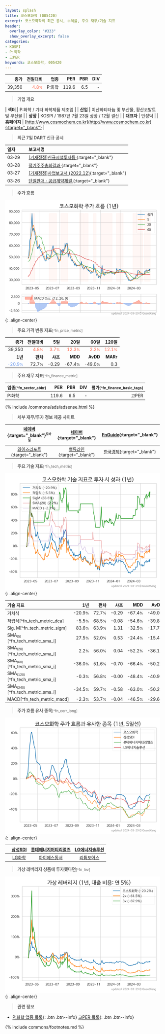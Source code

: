 ```yaml
---
layout: splash
title: 코스모화학 (005420)
excerpt: 코스모화학의 최근 공시, 수익률, 주요 재무/기술 지표
header:
  overlay_color: "#333"
  show_overlay_excerpt: false
categories:
- KOSPI
- P:화학
- 고PER
keywords: 코스모화학, 005420
---
```


| **종가** | **전일대비** | **업종** | **PER** | **PBR** | **DIV** |
| -------: | -----------: | -------: | ------: | ------: | ------: |
| 39,350 | <span style="color: tomato">4.8<small>%</small></span> | P:화학 | 119.6 | 6.5 | - |

<!-- more -->


> **기업 개요**<a id="company"></a>

| <span style="white-space:nowrap;">**섹터**</span> | P:화학 / 기타 화학제품 제조업 |
| <span style="white-space:nowrap;">**산업**</span> | 이산화티타늄 및 부산물, 황산코발트 및 부산물 |
| <span style="white-space:nowrap;">**상장**</span> | KOSPI / 1987년 7월 23일 상장 / 12월 결산 |
| <span style="white-space:nowrap;">**대표자**</span> | 안성덕 |
| <span style="white-space:nowrap;">**홈페이지**</span> | [http://www.cosmochem.co.kr](http://www.cosmochem.co.kr){:target="_blank"} |


> **최근 7일 DART 신규 공시**<a id="dart"></a>

| **일자** |      | **보고서명** |
| :------- | :--- | :----------- |
| 03&#x2011;29 | | [[기재정정]신규시설투자등              ](https://dart.fss.or.kr/dsaf001/main.do?rcpNo=20240329802706){:target="_blank"} |
| 03&#x2011;28 | | [정기주주총회결과              ](https://dart.fss.or.kr/dsaf001/main.do?rcpNo=20240328800322){:target="_blank"} |
| 03&#x2011;27 | | [[기재정정]사업보고서 (2022.12)](https://dart.fss.or.kr/dsaf001/main.do?rcpNo=20240327000855){:target="_blank"} |
| 03&#x2011;26 | | [단일판매ㆍ공급계약체결              ](https://dart.fss.or.kr/dsaf001/main.do?rcpNo=20240326800253){:target="_blank"} |


> **주가 흐름**<a id="price"></a>

![005420](/stock/images/005420.png){: .align-center}


> **주요 가격 변동 지표**<small>[^fn_price_metric]</small>

| **종가** | **전일대비** | **5일** | **20일** | **60일** | **120일** |
| -------: | -----------: | ------: | -------: | -------: | --------: |
| 39,350 | <span style="color: tomato">4.8<small>%</small></span> | <span style="color: tomato">3.7<small>%</small></span> | <span style="color: tomato">12.3<small>%</small></span> | <span style="color: tomato">2.2<small>%</small></span> | <span style="color: tomato">12.1<small>%</small></span> |
| **1년** | **편차** | **샤프** | **MDD** | **AvDD** | **MARr** |
| <span style="color: cornflowerblue">-20.9<small>%</small></span> | 72.7<small>%</small> | -0.29 | -67.4<small>%</small> | -49.0<small>%</small> | 0.3 |


> **주요 재무 지표**<small>[^fn_finance_metric]</small>

| **업종**<small>[^fn_sector_abbr]</small> | **PER** | **PBR** | **DIV** | **평가**<small>[^fn_finance_basic_tags]</small> |
| :--------------------------------------- | ------: | ------: | ------: | ----------------------------------------------: |
| P:화학 | 119.6 | 6.5 | - | 고PER |



{% include /commons/ads/adsense.html %}

> **세부 재무/투자 정보 제공 사이트**

| [네이버](https://m.stock.naver.com/domestic/stock/005420/finance/summary){:target="_blank"}<sup><small>모바일</small></sup> | [네이버](https://finance.naver.com/item/coinfo.naver?code=005420){:target="_blank"} | [FnGuide](https://comp.fnguide.com/SVO2/ASP/SVD_Invest.asp?gicode=A005420&MenuYn=Y){:target="_blank"} |
| :---: | :---: | :---: |
| [와이즈리포트](https://comp.wisereport.co.kr/company/c1040001.aspx?cmp_cd=005420){:target="_blank"} | [밸류라인](https://www.valueline.co.kr/finance/summary/005420){:target="_blank"} | [한국경제](https://markets.hankyung.com/stock/005420/financial-summary){:target="_blank"} |


> **주요 기술 지표**<small>[^fn_tech_metric]</small>


![005420](/stock/images/005420_tech.png){: .align-center}

| **기술 지표** | **1년** | **편차** | **샤프** | **MDD** | **AvDD** |
| :------------ | ------: | -----------: | -------: | ------: | -------: |
| 거치식 | -20.9<small>%</small> | 72.7<small>%</small> | -0.29 | -67.4<small>%</small> | -49.0<small>%</small> |
| 적립식[^fn_tech_metric_dca] | -5.5<small>%</small> | 68.5<small>%</small> | -0.08 | -54.6<small>%</small> | -39.8<small>%</small> |
| Sig. M[^fn_tech_metric_sigm] | 83.6<small>%</small> | 63.9<small>%</small> | 1.31 | -32.5<small>%</small> | -17.7<small>%</small> |
| SMA<small><sub>(5)</sub></small>[^fn_tech_metric_sma_i] | 27.5<small>%</small> | 52.0<small>%</small> | 0.53 | -24.4<small>%</small> | -15.4<small>%</small> |
| SMA<small><sub>(20)</sub></small>[^fn_tech_metric_sma_i] | 2.2<small>%</small> | 56.0<small>%</small> | 0.04 | -52.2<small>%</small> | -36.1<small>%</small> |
| SMA<small><sub>(60)</sub></small>[^fn_tech_metric_sma_i] | -36.0<small>%</small> | 51.6<small>%</small> | -0.70 | -66.4<small>%</small> | -50.2<small>%</small> |
| SMA<small><sub>(120)</sub></small>[^fn_tech_metric_sma_i] | -0.3<small>%</small> | 56.8<small>%</small> | -0.00 | -48.4<small>%</small> | -40.9<small>%</small> |
| SMA<small><sub>(240)</sub></small>[^fn_tech_metric_sma_i] | -34.5<small>%</small> | 59.7<small>%</small> | -0.58 | -63.0<small>%</small> | -50.2<small>%</small> |
| MACD[^fn_tech_metric_macd] | -2.3<small>%</small> | 53.7<small>%</small> | -0.04 | -46.5<small>%</small> | -29.6<small>%</small> |


> **주가 흐름 유사 종목**<a id="corr"></a><small>[^fn_corr_long]</small>

![005420](/stock/images/005420_corr.png){: .align-center}

|       | [삼성SDI](/006400/) | [롯데에너지머티리얼즈](/020150/) | [LG에너지솔루션](/373220/) |
| :---: | :------------------------------------: | :------------------------------------: | :------------------------------------: |
|       | [LG화학](/051910/) | [아이에스동서](/010780/) | [리튬포어스](/073570/) |


> **가상 레버리지 상품에 투자했다면**<a id="2x"></a><small>[^fn_lev]</small>

![005420](/stock/images/005420_2x.png){: .align-center}


> **관련 정보**

- [P:화학 업종 목록](/stats/sector/kospi_업종_화학_종목/){: .btn .btn--info} [고PER 목록](/fn/fn_high_per/){: .btn .btn--info}

{% include commons/footnotes.md %}